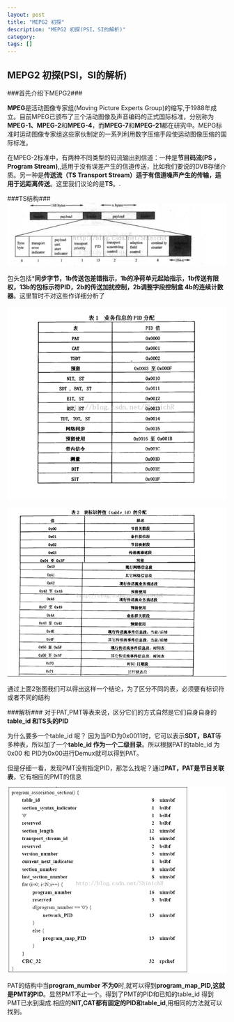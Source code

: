 ```yaml
---
layout: post
title: "MEPG2 初探"
description: "MEPG2 初探(PSI，SI的解析)"
category:
tags: []
---
```


## MEPG2 初探(PSI，SI的解析) ##

###首先介绍下MEPG2###

**MPEG**是活动图像专家组(Moving Picture Experts Group)的缩写,于1988年成立。目前MPEG已颁布了三个活动图像及声音编码的正式国际标准，分别称为**MPEG-1、MPEG-2**和**MPEG-4**，而**MPEG-7**和**MPEG-21**都在研究中。MEPG标准时运动图像专家组这些家伙制定的一系列利用数字压缩手段使运动图像压缩的国际标准。

在MPEG-2标准中，有两种不同类型的码流输出到信道：一种是**节目码流(PS ，Program Stream)**,,适用于没有误差产生的信道传送，比如我们要说的DVB存储介质。另一种是**传送流（TS Transport Stream）**适于有**信道噪声产生的传输，适用于远距离传送**。这里我们议论的是**TS**。.

###TS结构###
![ts header](/images/ts_header.png)

包头包括***同步字节，1b传送包差错指示，1b的净荷单元起始指示，1b传送有限权，13b的包标示符PID，2b的传送加扰控制，2b调整字段控制盒 4b的连续计数器**。这里暂时不对这些作详细分析了

![ts tid](/images/ts_pid.png)

![ts pid](/images/ts_tid.png)

通过上面2张图我们可以得出这样一个结论，为了区分不同的表，必须要有标识符或者不同的结构

###解析###
对于PAT,PMT等表来说，区分它们的方式自然是它们自身自身的**table\_id 和TS头的PID**

为什么要多一个table\_id 呢？ 因为当PID为0x0011时，它可以表示**SDT，BAT**等多种表，所以加了一个**table\_id 作为一个二级目录**。所以根据PAT的table\_id 为0x00 和 PID为0x00进行Demux就可以得到PAT。


但是仔细一看，发现PMT没有指定PID，那怎么找呢？通过**PAT，PAT是节目关联表**，它有相应的PMT的信息

![ts pmt](/images/ts_pmt.png)

PAT的结构中当**program\_number 不为0**时,就可以得到**program\_map\_PID,这就是PMT的PID**。显然PMT不止一个。得到了PMT的PID和已知的table\_id 得到PMT已水到渠成.相应的**NIT,CAT都有固定的PID和table\_id**,用相同的方法就可以找到。

